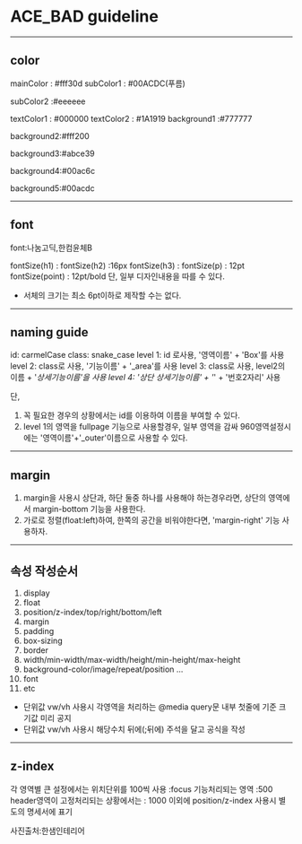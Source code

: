 # ACE_BAD guideline

---

##  color 
mainColor   : #fff30d
subColor1   : #00ACDC(푸름)

subColor2   :#eeeeee

textColor1  : #000000
textColor2  : #1A1919
background1 :#777777 

background2:#fff200

background3:#abce39

background4:#00ac6c

background5:#00acdc

---

## font 



font:나눔고딕,한컴윤체B

fontSize(h1)    : 
fontSize(h2)    :16px 
fontSize(h3)    : 
fontSize(p)     : 12pt
fontSize(point) : 12pt/bold
단, 일부 디자인내용을 따를 수 있다.

- 서체의 크기는 최소 6pt이하로 제작할 수는 없다. 

---

## naming guide 

id: carmelCase
class: snake_case
level 1: id 로사용, '영역이름' + 'Box'를 사용
level 2: class로 사용, '기능이름' + '_area'를 사용
level 3: class로 사용, level2의 이름 + '_상세기능이름'을 사용
level 4: '상단 상세기능이름' + '_' + '번호2자리' 사용

단, 
1. 꼭 필요한 경우의 상황에서는 id를 이용하여 이름을 부여할 수 있다. 
2. level 1의 영역을 fullpage 기능으로 사용할경우, 일부 영역을 감싸 960영역설정시에는 '영역이름'+'_outer'이름으로 사용할 수 있다.  

---


## margin 

1. margin을 사용시 상단과, 하단 둘중 하나를 사용해야 하는경우라면, 상단의 영역에서 margin-bottom 기능을 사용한다.
2. 가로로 정렬(float:left)하여, 한쪽의 공간을 비워야한다면, 'margin-right' 기능 사용하자.

---

## 속성 작성순서 

1. display
2. float
3. position/z-index/top/right/bottom/left
4. margin
5. padding
6. box-sizing
7. border
8. width/min-width/max-width/height/min-height/max-height
9. background-color/image/repeat/position ...
10. font
11. etc

- 단위값 vw/vh 사용시 각영역을 처리하는 @media query문 내부 첫줄에 기준 크기값 미리 공지
- 단위값 vw/vh 사용시 해당수치 뒤에(;뒤에) 주석을 달고 공식을 작성

---

## z-index 

각 영역별 큰 설정에서는 위치단위를 100씩 사용
:focus 기능처리되는 영역 :500
header영역이 고정처리되는 상황에서는 : 1000
이외에 position/z-index 사용시 별도의 명세서에 표기

사진출처:한샘인테리어